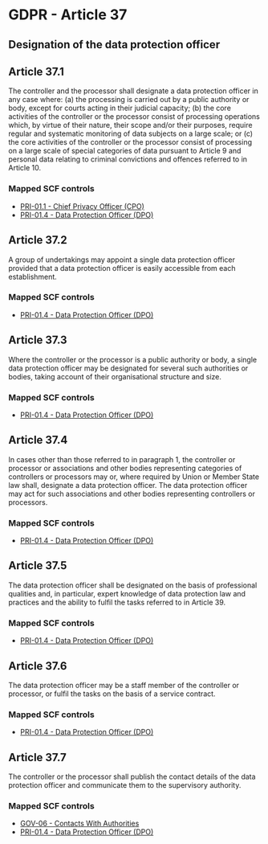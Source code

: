 # GDPR - Article 37
## Designation of the data protection officer

## Article 37.1
The controller and the processor shall designate a data protection officer in any case where:
(a) the processing is carried out by a public authority or body, except for courts acting in their judicial capacity;
(b) the core activities of the controller or the processor consist of processing operations which, by virtue of their nature, their scope and/or their purposes, require regular and systematic monitoring of data subjects on a large scale; or
(c) the core activities of the controller or the processor consist of processing on a large scale of special categories of data pursuant to Article 9 and personal data relating to criminal convictions and offences referred to in Article 10.

### Mapped SCF controls
- [PRI-01.1 - Chief Privacy Officer (CPO)](../scf/pri-011-chiefprivacyofficer(cpo).md)
- [PRI-01.4 - Data Protection Officer (DPO)](../scf/pri-014-dataprotectionofficer(dpo).md)
## Article 37.2
A group of undertakings may appoint a single data protection officer provided that a data protection officer is easily accessible from each establishment.

### Mapped SCF controls
- [PRI-01.4 - Data Protection Officer (DPO)](../scf/pri-014-dataprotectionofficer(dpo).md)
## Article 37.3
Where the controller or the processor is a public authority or body, a single data protection officer may be designated for several such authorities or bodies, taking account of their organisational structure and size.

### Mapped SCF controls
- [PRI-01.4 - Data Protection Officer (DPO)](../scf/pri-014-dataprotectionofficer(dpo).md)
## Article 37.4
In cases other than those referred to in paragraph 1, the controller or processor or associations and other bodies representing categories of controllers or processors may or, where required by Union or Member State law shall, designate a data protection officer. The data protection officer may act for such associations and other bodies representing controllers or processors.

### Mapped SCF controls
- [PRI-01.4 - Data Protection Officer (DPO)](../scf/pri-014-dataprotectionofficer(dpo).md)
## Article 37.5
The data protection officer shall be designated on the basis of professional qualities and, in particular, expert knowledge of data protection law and practices and the ability to fulfil the tasks referred to in Article 39.

### Mapped SCF controls
- [PRI-01.4 - Data Protection Officer (DPO)](../scf/pri-014-dataprotectionofficer(dpo).md)
## Article 37.6
The data protection officer may be a staff member of the controller or processor, or fulfil the tasks on the basis of a service contract.

### Mapped SCF controls
- [PRI-01.4 - Data Protection Officer (DPO)](../scf/pri-014-dataprotectionofficer(dpo).md)
## Article 37.7
The controller or the processor shall publish the contact details of the data protection officer and communicate them to the supervisory authority.

### Mapped SCF controls
- [GOV-06 - Contacts With Authorities](../scf/gov-06-contactswithauthorities.md)
- [PRI-01.4 - Data Protection Officer (DPO)](../scf/pri-014-dataprotectionofficer(dpo).md)